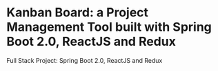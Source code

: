 # Kanban Board: a Project Management Tool built with Spring Boot 2.0, ReactJS and Redux

Full Stack Project: Spring Boot 2.0, ReactJS and Redux
